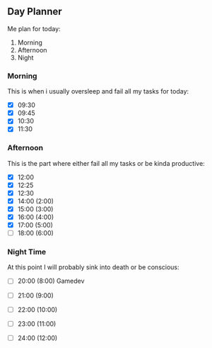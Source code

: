 ## Day Planner

Me plan for today:
1. Morning
2. Afternoon
3. Night

### Morning

This is when i usually oversleep and fail all my tasks for today:

- [x] 09:30 
- [x] 09:45 
- [x] 10:30 
- [x] 11:30 

### Afternoon

This is the part where either fail all my tasks or be kinda productive:
   
- [x] 12:00 
- [x] 12:25 
- [x] 12:30 
- [x] 14:00 (2:00)
- [x] 15:00 (3:00)
- [x] 16:00 (4:00)
- [x] 17:00 (5:00)
- [ ] 18:00 (6:00)

### Night Time

At this point I will probably sink into death or be conscious:

- [ ] 20:00 (8:00) Gamedev
- [ ] 21:00 (9:00)
- [ ] 22:00 (10:00)
- [ ] 23:00 (11:00)
- [ ] 24:00 (12:00)

